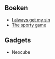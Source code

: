 ## Boeken

* [I always get my sin](http://www.bol.com/nl/p/i-always-get-my-sin/1001004002618081/)
* [The sporty game](http://www.amazon.com/The-Sporty-Game-Competitive-Commercial/dp/0394514475/)

## Gadgets

* Neocube